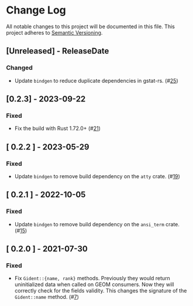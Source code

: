 # Change Log

All notable changes to this project will be documented in this file.
This project adheres to [Semantic Versioning](http://semver.org/).

## [Unreleased] - ReleaseDate

### Changed

- Update `bindgen` to reduce duplicate dependencies in gstat-rs.
  (#[25](https://github.com/asomers/gstat-rs/pull/25))

## [0.2.3] - 2023-09-22

### Fixed

- Fix the build with Rust 1.72.0+
  (#[21](https://github.com/asomers/gstat-rs/pull/21))

## [ 0.2.2 ] - 2023-05-29

### Fixed

- Update `bindgen` to remove build dependency on the `atty` crate.
  (#[19](https://github.com/asomers/gstat-rs/pull/19))

## [ 0.2.1 ] - 2022-10-05

### Fixed

- Update `bindgen` to remove build dependency on the `ansi_term` crate.
  (#[15](https://github.com/asomers/gstat-rs/pull/15))

## [ 0.2.0 ] - 2021-07-30

### Fixed

- Fix `Gident::{name, rank}` methods.  Previously they would return
  uninitialized data when called on GEOM consumers.  Now they will correctly
  check for the fields validity.  This changes the signature of the
  `Gident::name` method.
  (#[7](https://github.com/asomers/gstat-rs/pull/7))
